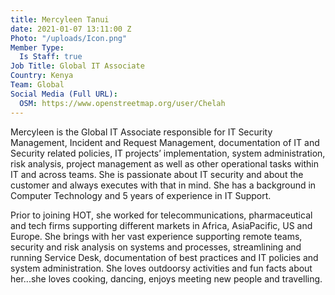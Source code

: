 ```yaml
---
title: Mercyleen Tanui
date: 2021-01-07 13:11:00 Z
Photo: "/uploads/Icon.png"
Member Type:
  Is Staff: true
Job Title: Global IT Associate
Country: Kenya
Team: Global
Social Media (Full URL):
  OSM: https://www.openstreetmap.org/user/Chelah
---
```


Mercyleen is the Global IT Associate responsible for IT Security Management, Incident and Request Management, documentation of IT and Security related policies, IT projects’ implementation, system administration, risk analysis, project management as well as other operational tasks within IT and across teams. She is passionate about IT security and about the customer and always executes with that in mind. She has a background in Computer Technology and 5 years of experience in IT Support. 

Prior to joining HOT, she worked for telecommunications, pharmaceutical and tech firms supporting different markets in Africa, AsiaPacific, US and Europe. She brings with her vast experience supporting remote teams, security and risk analysis on systems and processes, streamlining and running Service Desk, documentation of best practices and IT policies and system administration. She loves outdoorsy activities and fun facts about her...she loves cooking, dancing, enjoys meeting new people and travelling.